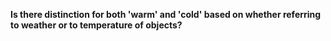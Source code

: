 **Is there distinction for both 'warm' and 'cold' based on whether referring to weather or to temperature of objects?**
